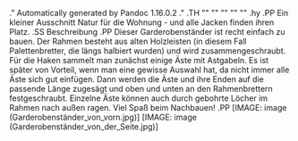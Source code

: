 .\" Automatically generated by Pandoc 1.16.0.2
.\"
.TH "" "" "" "" ""
.hy
.PP
Ein kleiner Ausschnitt Natur für die Wohnung \- und alle Jacken finden
ihren Platz.
.SS Beschreibung
.PP
Dieser Garderobenständer ist recht einfach zu bauen.
Der Rahmen besteht aus alten Holzleisten (in diesem Fall
Palettenbretter, die längs halbiert wurden) und wird zusammengeschraubt.
Für die Haken sammelt man zunächst einige Äste mit Astgabeln.
Es ist später von Vorteil, wenn man eine gewisse Auswahl hat, da nicht
immer alle Äste sich gut einfügen.
Dann werden die Äste und ihre Enden auf die passende Länge zugesägt und
oben und unten an den Rahmenbrettern festgeschraubt.
Einzelne Äste können auch durch gebohrte Löcher im Rahmen nach außen
ragen.
Viel Spaß beim Nachbauen!
.PP
[IMAGE: image (Garderobenständer_von_vorn.jpg)]
[IMAGE: image (Garderobenständer_von_der_Seite.jpg)]
